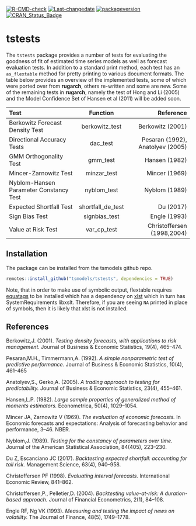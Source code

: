 
[![R-CMD-check](https://github.com/tsmodels/tstests/workflows/R-CMD-check/badge.svg)](https://github.com/tsmodels/tstests/actions)
[![Last-changedate](https://img.shields.io/badge/last%20change-2023--05--18-yellowgreen.svg)](/commits/master)
[![packageversion](https://img.shields.io/badge/Package%20version-0.1.0-orange.svg?style=flat-square)](commits/master)
[![CRAN_Status_Badge](https://www.r-pkg.org/badges/version/tstests)](https://cran.r-project.org/package=tstests)

# tstests

The `tstests` package provides a number of tests for evaluating the
goodness of fit of estimated time series models as well as forecast
evaluation tests. In addition to a standard print method, each test has
an `as_flextable` method for pretty printing to various document
formats. The table below provides an overview of the implemented tests,
some of which were ported over from **rugarch**, others re-written and
some are new. Some of the remaining tests in **rugarch**, namely the
test of Hong and Li (2005) and the Model Confidence Set of Hansen et al
(2011) will be added soon.

| Test                                   |     Function      |                        Reference |
|:---------------------------------------|:-----------------:|---------------------------------:|
| Berkowitz Forecast Density Test        |  berkowitz_test   |                 Berkowitz (2001) |
| Directional Accuracy Tests             |     dac_test      | Pesaran (1992), Anatolyev (2005) |
| GMM Orthogonality Test                 |     gmm_test      |                    Hansen (1982) |
| Mincer-Zarnowitz Test                  |    minzar_test    |                    Mincer (1969) |
| Nyblom-Hansen Parameter Constancy Test |    nyblom_test    |                    Nyblom (1989) |
| Expected Shortfall Test                | shortfall_de_test |                        Du (2017) |
| Sign Bias Test                         |   signbias_test   |                     Engle (1993) |
| Value at Risk Test                     |    var_cp_test    |       Christoffersen (1998,2004) |

## Installation

The package can be installed from the tsmodels github repo.

``` r
remotes::install_github("tsmodels/tstests", dependencies = TRUE)
```

Note, that in order to make use of symbolic output, flextable requires
[equatags](https://cran.r-project.org/web/packages/equatags/index.html)
to be installed which has a dependency on
[xlst](https://cran.r-project.org/web/packages/xslt/index.html) which in
turn has SystemRequirements libxslt. Therefore, if you are seeing `NA`
printed in place of symbols, then it is likely that xlst is not
installed.

## References

Berkowitz,J. (2001). *Testing density forecasts, with applications to
risk management.* Journal of Business & Economic Statistics, 19(4),
465–474.

Pesaran,M.H., Timmermann,A. (1992). *A simple nonparametric test of
predictive performance.* Journal of Business & Economic Statistics,
10(4), 461–465

Anatolyev,S., Gerko,A. (2005). *A trading approach to testing for
predictability.* Journal of Business & Economic Statistics, 23(4),
455–461.

Hansen,L.P. (1982). *Large sample properties of generalized method of
moments estimators.* Econometrica, 50(4), 1029–1054.

Mincer JA, Zarnowitz V (1969). *The evaluation of economic forecasts.*
In Economic forecasts and expectations: Analysis of forecasting behavior
and performance, 3–46. NBER.

Nyblom,J. (1989). *Testing for the constancy of parameters over time.*
Journal of the American Statistical Association, 84(405), 223–230.

Du Z, Escanciano JC (2017). *Backtesting expected shortfall: accounting
for tail risk.* Management Science, 63(4), 940–958.

Christoffersen PF (1998). *Evaluating interval forecasts.* International
Economic Review, 841–862.

Christoffersen,P., Pelletier,D. (2004). *Backtesting value-at-risk: A
duration-based approach.* Journal of Financial Econometrics, 2(1),
84–108.

Engle RF, Ng VK (1993). *Measuring and testing the impact of news on
volatility.* The Journal of Finance, 48(5), 1749–1778.
